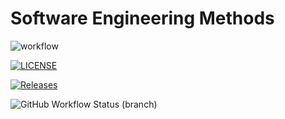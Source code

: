 # Software Engineering Methods
![workflow](https://github.com/MatthewGeorge8016/seMethods/actions/workflows/main.yml/badge.svg) 

[![LICENSE](https://img.shields.io/github/license/MatthewGeorge8016/seMethods.svg?style=flat-square)](https://github.com/MatthewGeorge8016/seMethods/blob/master/LICENSE)

[![Releases](https://img.shields.io/github/release/MatthewGeorge8016/seMethods/all.svg?style=flat-square)](https://github.com/MatthewGeorge8016/seMethods/releases)

![GitHub Workflow Status (branch)](https://img.shields.io/github/workflow/status/MatthewGeorge8016/seMethods/A%20workflow%20for%20my%20Hello%20World%20App/develop?style=flat-square)